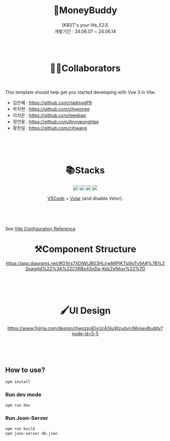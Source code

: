 <div align="center">
  <h1>🤑MoneyBuddy</h1>
  [KB]IT's your life_E2조 <br>
  개발기간 : 24.06.07 ~ 24.06.14
</div>
<br>
<br>
<br>
<div align="center">
  <h1>👫🏻Collaborators</h1>
</div>
<div align="left">
<br>

This template should help get you started developing with Vue 3 in Vite.
  - 김은혜 : https://github.com/rladmsgP9 <br>
  - 박지현 : https://github.com/zhyeonee <br>
  - 이지은 : https://github.com/leeebao <br>
  - 정안용 : https://github.com/AnnyeongHae <br>
  - 황찬일 : https://github.com/cihwang <br>
</div> 
<br>
<br>
<br>

<div align="center">
  <h1>📚Stacks</h1>
<img src="https://img.shields.io/badge/CSS3-1572B6?style=flat-square&logo=css3&logoColor=white"/>
<img src="https://img.shields.io/badge/HTML5-E34F26?style=flat-square&logo=html5&logoColor=white"/>
<img src="https://img.shields.io/badge/JavaScript-F7DF1E?style=flat-square&logo=javascript&logoColor=black"/>
<img src="https://img.shields.io/badge/Vue.js-4FC08D?style=flat-square&logo=Vue.js&logoColor=white"/>

[VSCode](https://code.visualstudio.com/) + [Volar](https://marketplace.visualstudio.com/items?itemName=Vue.volar) (and disable Vetur).
</div>
<br>
<br>
<br>



See [Vite Configuration Reference](https://vitejs.dev/config/).
<div align="center">
  <h1>⚒️Component Structure</h1>


https://app.diagrams.net/#G1trs7XDlWlJB03HLjrwMlPlKTsi9oTy9A#%7B%22pageId%22%3A%22C5RBs43oDa-KdzZeNtuy%22%7D

</div>
<br>
<br>
<br>

<div align="center">
  <h1>🖌️UI Design</h1>

https://www.figma.com/design/rhwszpgEIvUcASIuWzudvn/MoneyBuddy?node-id=5-5

</div>
<br>
<br>
<br>


## How to use?

```sh
npm install
```

### Run dev mode

```sh
npm run dev
```

### Run Json-Server

```sh
npm run build
npm json-server db.json
```
